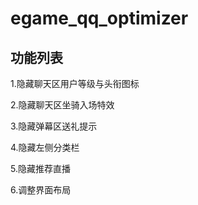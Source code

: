 # egame_qq_optimizer

## 功能列表

1.隐藏聊天区用户等级与头衔图标

2.隐藏聊天区坐骑入场特效

3.隐藏弹幕区送礼提示

4.隐藏左侧分类栏

5.隐藏推荐直播

6.调整界面布局
